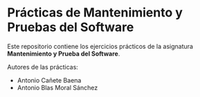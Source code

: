 # Prácticas de Mantenimiento y Pruebas del Software

Este repositorio contiene los ejercicios prácticos de la asignatura **Mantenimiento y Prueba del Software**.

Autores de las prácticas:
- Antonio Cañete Baena
- Antonio Blas Moral Sánchez

